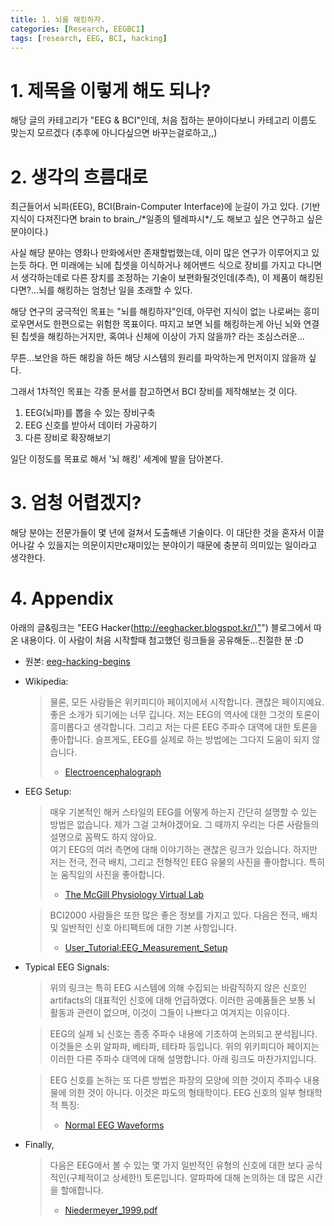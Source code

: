 ```yaml
---
title: 1. 뇌를 해킹하자.
categories: [Research, EEGBCI]
tags: [research, EEG, BCI, hacking]
---
```

# 1. 제목을 이렇게 해도 되나?

해당 글의 카테고리가 "EEG & BCI"인데, 처음 접하는 분야이다보니 카테고리 이름도 맞는지 모르겠다 (추후에 아니다싶으면 바꾸는걸로하고,,)

# 2. 생각의 흐름대로 
최근들어서 뇌파(EEG), BCI(Brain-Computer Interface)에 눈길이 가고 있다. (기반 지식이 다져진다면 brain to brain\_/\*일종의 텔레파시\*/\_도 해보고 싶은 연구하고 싶은 분야이다.)

사실 해당 분야는 영화나 만화에서만 존재할법했는데, 이미 많은 연구가 이루어지고 있는듯 하다. 먼 미래에는 뇌에 칩셋을 이식하거나 헤어밴드 식으로 장비를 가지고 다니면서 생각하는데로 다른 장치를 조정하는 기술이 보편화될것인데(추측), 이 제품이 해킹된다면?...뇌를 해킹하는 엄청난 일을 초래할 수 있다.

해당 연구의 궁극적인 목표는 "뇌를 해킹하자"인데, 아무런 지식이 없는 나로써는 흥미로우면서도 한편으로는 위험한 목표이다. 따지고 보면 뇌를 해킹하는게 아닌 뇌와 연결된 칩셋을 해킹하는거지만, 혹여나 신체에 이상이 가지 않을까? 라는 조심스러운...

무튼...보안을 하든 해킹을 하든 해당 시스템의 원리를 파악하는게 먼저이지 않을까 싶다.

그래서 1차적인 목표는 각종 문서를 참고하면서 BCI 장비를 제작해보는 것 이다.
1) EEG(뇌파)를 뽑을 수 있는 장비구축
2) EEG 신호를 받아서 데이터 가공하기
3) 다른 장비로 확장해보기

일단 이정도를 목표로 해서 '뇌 해킹' 세계에 발을 담아본다.

# 3. 엄청 어렵겠지?
해당 분야는 전문가들이 몇 년에 걸쳐서 도출해낸 기술이다. 이 대단한 것을 혼자서 이끌어나갈 수 있을지는 의문이지만c재미있는 분야이기 때문에 충분히 의미있는 일이라고 생각한다.

# 4. Appendix
아래의 글&링크는 "EEG Hacker([http://eeghacker.blogspot.kr/)"](http://eeghacker.blogspot.kr/)") 블로그에서 따온 내용이다. 이 사람이 처음 시작할때 첨고했던 링크들을 공유해둔...친절한 분 :D

- 원본: [eeg-hacking-begins](http://eeghacker.blogspot.kr/2013/10/eeg-hacking-begins.html)

- Wikipedia:
  > 물론, 모든 사람들은 위키피디아 페이지에서 시작합니다. 괜찮은 페이지예요. 좋은 소개가 되기에는 너무 깁니다. 저는 EEG의 역사에 대한 그것의 토론이 흥미롭다고 생각합니다. 그리고 저는 다른 EEG 주파수 대역에 대한 토론을 좋아합니다. 슬프게도, EEG를 실제로 하는 방법에는 그다지 도움이 되지 않습니다.  
  > - [Electroencephalograph](http://en.wikipedia.org/wiki/Electroencephalography)

- EEG Setup:
  > 매우 기본적인 해커 스타일의 EEG를 어떻게 하는지 간단히 설명할 수 있는 방법은 없습니다. 제가 그걸 고쳐야겠어요. 그 때까지 우리는 다른 사람들의 설명으로 꼼짝도 하지 않아요.  
  > 여기 EEG의 여러 측면에 대해 이야기하는 괜찮은 링크가 있습니다. 하지만 저는 전극, 전극 배치, 그리고 전형적인 EEG 유물의 사진을 좋아합니다. 특히 눈 움직임의 사진을 좋아합니다.  
  > - [The McGill Physiology Virtual Lab](http://www.medicine.mcgill.ca/physio/vlab/biomed_signals/eeg_n.htm)

  > BCI2000 사람들은 또한 많은 좋은 정보를 가지고 있다. 다음은 전극, 배치 및 일반적인 신호 아티팩트에 대한 기본 사항입니다.  
  > - [User\_Tutorial:EEG\_Measurement\_Setup](http://www.bci2000.org/wiki/index.php/User%5C_Tutorial:EEG%5C_Measurement%5C_Setup)

- Typical EEG Signals:
  > 위의 링크는 특히 EEG 시스템에 의해 수집되는 바람직하지 않은 신호인 artifacts의 대표적인 신호에 대해 언급하였다. 이러한 공예품들은 보통 뇌 활동과 관련이 없으며, 이것이 그들이 나쁘다고 여겨지는 이유이다.  

  > EEG의 실제 뇌 신호는 종종 주파수 내용에 기초하여 논의되고 분석됩니다. 이것들은 소위 알파파, 베타파, 테타파 등입니다. 위의 위키피디아 페이지는 이러한 다른 주파수 대역에 대해 설명합니다. 아래 링크도 마찬가지입니다. 

  > EEG 신호를 논하는 또 다른 방법은 파장의 모양에 의한 것이지 주파수 내용물에 의한 것이 아니다. 이것은 파도의 형태학이다. EEG 신호의 일부 형태학적 특징:  
  > - [Normal EEG Waveforms](http://emedicine.medscape.com/article/1139332-overview#aw2aab6b3)

- Finally,
  > 다음은 EEG에서 볼 수 있는 몇 가지 일반적인 유형의 신호에 대한 보다 공식적인(구체적이고 상세한!) 토론입니다. 알파파에 대해 논의하는 데 많은 시간을 할애합니다.  
  > - [Niedermeyer_1999.pdf](http://www.ccs.fau.edu/~bressler/EDU/NSP/References/Niedermeyer%5C_1999.pdf)